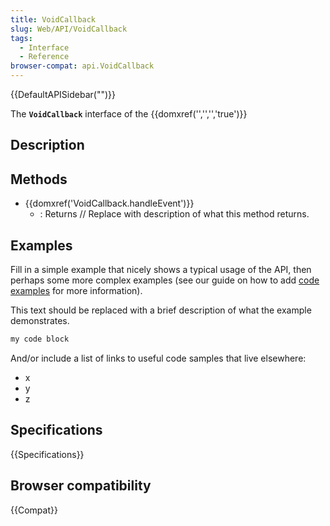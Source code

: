 ```yaml
---
title: VoidCallback
slug: Web/API/VoidCallback
tags:
  - Interface
  - Reference
browser-compat: api.VoidCallback
---
```

{{DefaultAPISidebar("")}}

The **`VoidCallback`** interface of the {{domxref('','','','true')}} 

## Description

 





## Methods

- {{domxref('VoidCallback.handleEvent')}}
  - : Returns // Replace with description of what this method returns.

## Examples

Fill in a simple example that nicely shows a typical usage of the API, then perhaps some more complex examples (see our guide on how to add [code examples](/en-US/docs/MDN/Contribute/Structures/Code_examples) for more information).

This text should be replaced with a brief description of what the example demonstrates.

```js
my code block
```

And/or include a list of links to useful code samples that live elsewhere:

*   x
*   y
*   z

## Specifications

{{Specifications}}

## Browser compatibility

{{Compat}}

